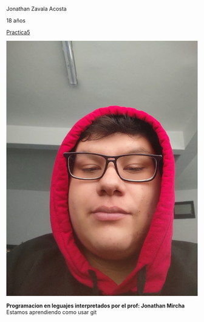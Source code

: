 Jonathan Zavala Acosta

18 años

[Practica5](./practica5.md)

![yo](FOTO/IMG_20230817_103447258.jpg)

**Programacion en leguajes interpretados por el prof: Jonathan Mircha**
Estamos aprendiendo como usar git